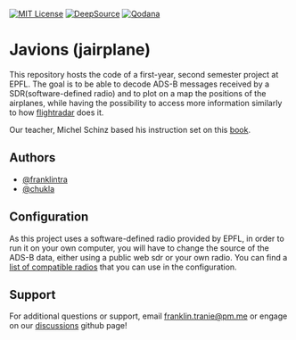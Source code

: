 [![MIT License](https://img.shields.io/badge/License-MIT-green.svg)](https://choosealicense.com/licenses/mit/)
[![DeepSource](https://deepsource.io/gh/franklintra/Javions.svg/?label=resolved+issues&show_trend=false&token=CmvAJnWex2qCynvmZiepgXiK)](https://deepsource.io/gh/franklintra/Javions/?ref=repository-badge)
[![Qodana](https://github.com/franklintra/Javions/actions/workflows/Qodana_quality_tests.yml/badge.svg)](https://github.com/franklintra/Javions/actions/workflows/Qodana_quality_tests.yml)
# Javions (jairplane)
This repository hosts the code of a first-year, second semester project at EPFL. The goal is to be able to decode ADS-B messages received by a SDR(software-defined radio) and to plot on a map the positions of the airplanes, while having the possibility to access more information similarly to how [flightradar](https://www.flightradar24.com/) does it.

Our teacher, Michel Schinz based his instruction set on this [book](https://mode-s.org/decode/).
## Authors

- [@franklintra](https://www.github.com/franklintra)
- [@chukla](https://www.github.com/chukla)

## Configuration

As this project uses a software-defined radio provided by EPFL, in order to run it on your own computer, you will have to change the source of the ADS-B data, either using a public web sdr or your own radio. You can find a [list of compatible radios](https://airspy.com/directory/) that you can use in the configuration.


## Support

For additional questions or support, email franklin.tranie@pm.me or engage on our [discussions](https://github.com/franklintra/Javions/discussions/1) github page!

